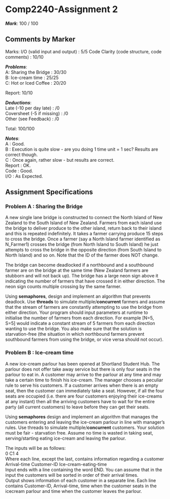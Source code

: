 # Comp2240-Assignment 2
**_Mark_**: 100 / 100 

## Comments by Marker
Marks: 
I/O (valid input and output) : 5/5
Code Clarity (code structure, code comments) : 10/10 
 
**_Problems_**:     
A: Sharing the Bridge : 30/30   
B: Ice-cream time : 25/25   
C: Hot or Iced Coffee : 20/20   
 
Report: 10/10 
 
**_Deductions_**:    
Late (-10 per day late) : /0   
Coversheet (-5 if missing) : /0   
Other (see Feedback) : /0   
 
Total: 100/100 
 
**_Notes_**:    
A : Good.    
B : Execution is quite slow - are you doing 1 time unit = 1 sec? Results are correct though.   
C : Once again, rather slow - but results are correct.   
Report : OK.    
Code : Good.     
I/O : As Expected. 

## Assignment Specifications
### Problem A : Sharing the Bridge
A new single lane bridge is constructed to connect the North Island of New Zealand to the South Island of New Zealand. Farmers from each island use the bridge to deliver produce to the other island, return back to their island and this is repeated indefinitely. It takes a farmer carrying produce 15 steps to cross the bridge. Once a farmer (say a North Island farmer identified as N_Farmer1) crosses the bridge (from North Island to South Island) he just attempts to cross the bridge in the opposite direction (from South Island to North Island) and so on. Note that the ID of the farmer does NOT change. 

The bridge can become deadlocked if a northbound and a southbound farmer are on the bridge at the same time (New Zealand farmers are stubborn and will not back up). The bridge has a large neon sign above it indicating the number of farmers that have crossed it in either direction. The neon sign counts multiple crossing by the same farmer.

Using **semaphores**, design and implement an algorithm that prevents deadlock. Use **threads** to simulate multiple/**concurrent** farmers and assume that the stream of farmers are constantly attempting to use the bridge from either direction. Your program should input parameters at runtime to initialise the number of farmers from each direction. For example [N=5, S=5] would indicate a constant stream of 5 farmers from each direction wanting to use the bridge. You also make sure that the solution is starvation-free (the situation in which northbound farmers prevent southbound farmers from using the bridge, or vice versa should not occur). 

### Problem B : Ice-cream time
A new ice-cream parlour has been opened at Shortland Student Hub. The parlour does not offer take away service but there is only four seats in the parlour to eat in. A customer may arrive to the parlour at any time and may take a certain time to finish his ice-cream. The manager chooses a peculiar rule to serve his customers. If a customer arrives when there is an empty seat, then the customer can immediately take a seat. However, if all the four seats are occupied (i.e. there are four customers enjoying their ice-creams at any instant) then all the arriving customers have to wait for the entire party (all current customers) to leave before they can get their seats.

Using **semaphores** design and implement an algorithm that manages the customers entering and leaving the ice-cream parlour in line with manager’s rules. Use threads to simulate multiple/**concurrent** customers. Your solution must be fair - starvation free. Assume no time is wasted in taking seat, serving/starting eating ice-cream and leaving the parlour. 

The inputs will be as follows:  
0 C1 4  
Where each line, except the last, contains information regarding a customer     
Arrival-time Customer-ID Ice-cream-eating-time  
Input ends with a line containing the word END. You can assume that in the input the customers will be sorted in order of their arrival times.  
Output shows information of each customer in a separate line. Each line contains Customer-ID, Arrival-time, time when the customer seats in the icecream parlour and time when the customer leaves the parlour. 
